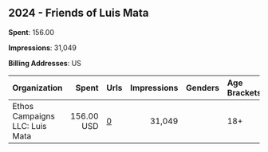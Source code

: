 ## 2024 - Friends of Luis Mata 
**Spent**: 156.00

**Impressions**: 31,049

**Billing Addresses**: US

|Organization|Spent|Urls|Impressions|Genders|Age Brackets|Country Codes|
|:---|---:|:---|---:|:---|:---|:---|
|Ethos Campaigns LLC: Luis Mata|156.00 USD|[0](https://www.snap.com/political-ads/asset/2fa6319833b930b6fae75fd0d09ffac7f7cd4e6f252915191d60a98af055e7cf?mediaType=mp4)|31,049||18+|united states|
